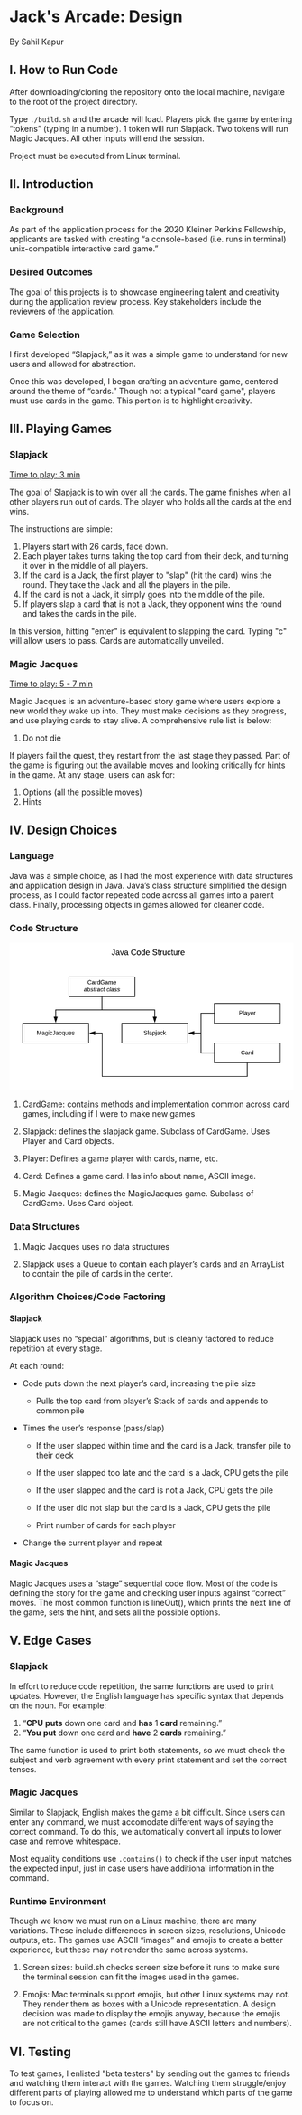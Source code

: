 # Jack's Arcade: Design
By Sahil Kapur

## I. How to Run Code
After downloading/cloning the repository onto the local machine, navigate to the root of the project directory.

Type `./build.sh` and the arcade will load. Players pick the game by entering “tokens” (typing in a number). 1 token will run Slapjack. Two tokens will run Magic Jacques. All other inputs will end the session.

Project must be executed from Linux terminal.

## II. Introduction

### Background

As part of the application process for the 2020 Kleiner Perkins Fellowship, applicants are tasked with creating “a console-based (i.e. runs in terminal) unix-compatible interactive card game.”

### Desired Outcomes
The goal of this projects is to showcase engineering talent and creativity during the application review process. Key stakeholders include the reviewers of the application.

### Game Selection

I first developed “Slapjack,” as it was a simple game to understand for new users and allowed for abstraction.

Once this was developed, I began crafting an adventure game, centered around the theme of “cards.” Though not a typical "card game", players must use cards in the game. This portion is to highlight creativity.

## III. Playing Games

### Slapjack
<u>Time to play: 3 min</u>

The goal of Slapjack is to win over all the cards. The game finishes when all other players run out of cards. The player who holds all the cards at the end wins.

The instructions are simple:

1. Players start with 26 cards, face down.
2. Each player takes turns taking the top card from their deck, and turning it over in the middle of all players.
3. If the card is a Jack, the first player to "slap" (hit the card) wins the round. They take the Jack and all the players in the pile.
4. If the card is not a Jack, it simply goes into the middle of the pile.
5. If players slap a card that is not a Jack, they opponent wins the round and takes the cards in the pile.

In this version, hitting "enter" is equivalent to slapping the card. Typing "c" will allow users to pass. Cards are automatically unveiled.


### Magic Jacques
<u>Time to play: 5 - 7 min</u>

Magic Jacques is an adventure-based story game where users explore a new world they wake up into. They must make decisions as they progress, and use playing cards to stay alive. A comprehensive rule list is below:

1.	Do not die

If players fail the quest, they restart from the last stage they passed. Part of the game is figuring out the available moves and looking critically for hints in the game. At any stage, users can ask for:

1.	Options (all the possible moves)
2.	Hints

## IV. Design Choices

### Language

Java was a simple choice, as I had the most experience with data structures and application design in Java. Java’s class structure simplified the design process, as I could factor repeated code across all games into a parent class. Finally, processing objects in games allowed for cleaner code.

### Code Structure

![](JavaStructure.png)

1.  CardGame: contains methods and implementation common across card games, including if I were to make new games

2. Slapjack: defines the slapjack game. Subclass of CardGame. Uses Player and Card objects.

3.	Player: Defines a game player with cards, name, etc.

4. Card: Defines a game card. Has info about name, ASCII image.

5. Magic Jacques: defines the MagicJacques game. Subclass of CardGame. Uses Card object. 

### Data Structures

1. Magic Jacques uses no data structures

2. Slapjack uses a Queue to contain each player’s cards and an ArrayList to contain the pile of cards in the center.

### Algorithm Choices/Code Factoring

#### Slapjack

Slapjack uses no “special” algorithms, but is cleanly factored to reduce repetition at every stage.

At each round:

- Code puts down the next player’s card, increasing the pile size

  - Pulls the top card from player’s Stack of cards and appends to common pile

- Times the user’s response (pass/slap)

  - If the user slapped within time and the card is a Jack, transfer pile to their deck

  - If the user slapped too late and the card is a Jack, CPU gets the pile
  - If the user slapped and the card is not a Jack, CPU gets the pile

  - If the user did not slap but the card is a Jack, CPU gets the pile

  - Print number of cards for each player

- Change the current player and repeat

#### Magic Jacques

Magic Jacques uses a “stage” sequential code flow. Most of the code is defining the story for the game and checking user inputs against “correct” moves. The most common function is lineOut(), which prints the next line of the game, sets the hint, and sets all the possible options.

## V. Edge Cases

### Slapjack

 In effort to reduce code repetition, the same functions are used to print updates. However, the English language has specific syntax that depends on the noun. For example:

1.	“<strong>CPU</strong> <strong>puts</strong> down one card and <strong>has</strong> 1 <strong>card</strong> remaining.”
2.	“<strong>You</strong> <strong>put</strong> down one card and <strong>have</strong> 2 <strong>cards</strong> remaining.”

The same function is used to print both statements, so we must check the subject and verb agreement with every print statement and set the correct tenses.

### Magic Jacques

Similar to Slapjack, English makes the game a bit difficult. Since users can enter any command, we must accomodate different ways of saying the correct command. To do this, we automatically convert all inputs to lower case and remove whitespace. 

Most equality conditions use `.contains()` to check if the user input matches the expected input, just in case users have additional information in the command.

### Runtime Environment

Though we know we must run on a Linux machine, there are many variations. These include differences in screen sizes, resolutions, Unicode outputs, etc. The games use ASCII “images” and emojis to create a better experience, but these may not render the same across systems.

1. Screen sizes: build.sh checks screen size before it runs to make sure the terminal session can fit the images used in the games.

2. Emojis: Mac terminals support emojis, but other Linux systems may not. They render them as boxes with a Unicode representation. A design decision was made to display the emojis anyway, because the emojis are not critical to the games (cards still have ASCII letters and numbers).

## VI. Testing

To test games, I enlisted "beta testers" by sending out the games to friends and watching them interact with the games. Watching them struggle/enjoy different parts of playing allowed me to understand which parts of the game to focus on.


